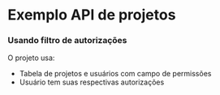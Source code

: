 # Exemplo API de projetos

### Usando filtro de autorizações
O projeto usa:

* Tabela de projetos e usuários com campo de permissões
* Usuário tem suas respectivas autorizações